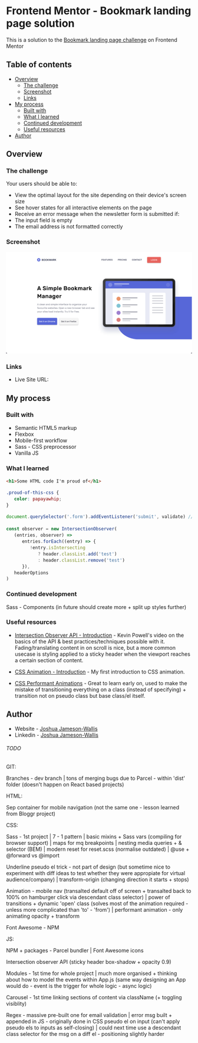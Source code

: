 # Frontend Mentor - Bookmark landing page solution

This is a solution to the [Bookmark landing page challenge](https://www.frontendmentor.io/challenges/bookmark-landing-page-5d0b588a9edda32581d29158) on Frontend Mentor

## Table of contents

-  [Overview](#overview)
   -  [The challenge](#the-challenge)
   -  [Screenshot](#screenshot)
   -  [Links](#links)
-  [My process](#my-process)
   -  [Built with](#built-with)
   -  [What I learned](#what-i-learned)
   -  [Continued development](#continued-development)
   -  [Useful resources](#useful-resources)
-  [Author](#author)

## Overview

### The challenge

Your users should be able to:

-  View the optimal layout for the site depending on their device's screen size
-  See hover states for all interactive elements on the page
-  Receive an error message when the newsletter form is submitted if:
-  The input field is empty
-  The email address is not formatted correctly

### Screenshot

![](./Screenshot.png)

### Links

-  Live Site URL:

## My process

### Built with

-  Semantic HTML5 markup
-  Flexbox
-  Mobile-first workflow
-  Sass - CSS preprocessor
-  Vanilla JS

### What I learned

```html
<h1>Some HTML code I'm proud of</h1>
```

```css
.proud-of-this-css {
   color: papayawhip;
}
```

```js
document.querySelector('.form').addEventListener('submit', validate) // validate as module imported - refactored

const observer = new IntersectionObserver(
   (entries, observer) =>
      entries.forEach((entry) => {
         !entry.isIntersecting
            ? header.classList.add('test')
            : header.classList.remove('test')
      }),
   headerOptions
)
```

### Continued development

Sass - Components (in future should create more + split up styles further)

### Useful resources

-  [Intersection Observer API - Introduction](https://www.youtube.com/watch?v=T8EYosX4NOo&ab_channel=KevinPowell) - Kevin Powell's video on the basics of the API & best practices/techniques possible with it. Fading/translating content in on scroll is nice, but a more common usecase is styling applied to a sticky header when the viewport reaches a certain section of content.

-  [CSS Animation - Introduction](https://www.youtube.com/watch?v=YszONjKpgg4&ab_channel=WebDevSimplified) - My first introduction to CSS animation.

-  [CSS Performant Animations](https://www.youtube.com/watch?v=4PStxeSIL9I&ab_channel=WebDevSimplified) - Great to learn early on, used to make the mistake of transitioning everything on a class (instead of specifying) + transition not on pseudo class but base class/el itself.

## Author

-  Website - [Joshua Jameson-Wallis](https://joshuajamesonwallis.com)
-  Linkedin - [Joshua Jameson-Wallis]()

###### TODO

GIT:

Branches - dev branch | tons of merging bugs due to Parcel - within 'dist' folder (doesn't happen on React based projects)

HTML:

Sep container for mobile navigation (not the same one - lesson learned from Bloggr project)

CSS:

Sass - 1st project | 7 - 1 pattern | basic mixins + Sass vars (compiling for browser support) | maps for mq breakpoints | nesting media queries + & selector (BEM) | modern reset for reset.scss (normalise outdated) | @use + @forward vs @import

Underline pseudo el trick - not part of design (but sometime nice to experiment with diff ideas to test whether they were appropiate for virtual audience/company) | transform-origin (changing direction it starts + stops)

Animation - mobile nav (transalted default off of screen + transalted back to 100% on hamburger click via descendant class selector) | power of transitions + dynamic 'open' class (solves most of the animation required - unless more complicated than 'to' - 'from') | performant animation - only animating opacity + transform

Font Awesome - NPM

JS:

NPM + packages - Parcel bundler | Font Awesome icons

Intersection observer API (sticky header box-shadow + opacity 0.9)

Modules - 1st time for whole project | much more organised + thinking about how to model the events within App.js (same way designing an App would do - event is the trigger for whole logic - async logic)

Carousel - 1st time linking sections of content via className (+ toggling visiblity)

Regex - massive pre-built one for email validation | error msg built + appended in JS - originally done in CSS pseudo el on input (can't apply pseudo els to inputs as self-closing) | could next time use a descendant class selector for the msg on a diff el - positioning slightly harder
